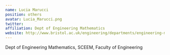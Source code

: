```yaml
---
name: Lucia Marucci
position: others
avatar: Lucia_Marucci.png
twitter:
affiliation: Dept of Engineering Mathematics
website: http://www.bristol.ac.uk/engineering/departments/engineering-mathematics/people/lucia-marucci/index.html
---
```


Dept of Engineering Mathematics, SCEEM, Faculty of Engineering